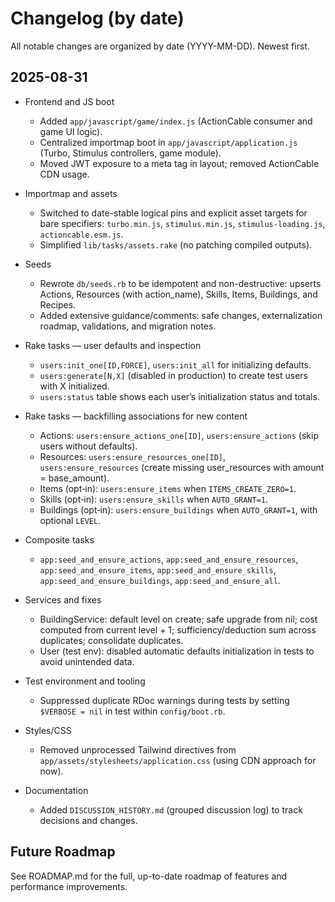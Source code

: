 # Changelog (by date)

All notable changes are organized by date (YYYY-MM-DD). Newest first.

## 2025-08-31

- Frontend and JS boot
  - Added `app/javascript/game/index.js` (ActionCable consumer and game UI logic).
  - Centralized importmap boot in `app/javascript/application.js` (Turbo, Stimulus controllers, game module).
  - Moved JWT exposure to a meta tag in layout; removed ActionCable CDN usage.

- Importmap and assets
  - Switched to date-stable logical pins and explicit asset targets for bare specifiers: `turbo.min.js`, `stimulus.min.js`, `stimulus-loading.js`, `actioncable.esm.js`.
  - Simplified `lib/tasks/assets.rake` (no patching compiled outputs).

- Seeds
  - Rewrote `db/seeds.rb` to be idempotent and non-destructive: upserts Actions, Resources (with action_name), Skills, Items, Buildings, and Recipes.
  - Added extensive guidance/comments: safe changes, externalization roadmap, validations, and migration notes.

- Rake tasks — user defaults and inspection
  - `users:init_one[ID,FORCE]`, `users:init_all` for initializing defaults.
  - `users:generate[N,X]` (disabled in production) to create test users with X initialized.
  - `users:status` table shows each user’s initialization status and totals.

- Rake tasks — backfilling associations for new content
  - Actions: `users:ensure_actions_one[ID]`, `users:ensure_actions` (skip users without defaults).
  - Resources: `users:ensure_resources_one[ID]`, `users:ensure_resources` (create missing user_resources with amount = base_amount).
  - Items (opt‑in): `users:ensure_items` when `ITEMS_CREATE_ZERO=1`.
  - Skills (opt‑in): `users:ensure_skills` when `AUTO_GRANT=1`.
  - Buildings (opt‑in): `users:ensure_buildings` when `AUTO_GRANT=1`, with optional `LEVEL`.

- Composite tasks
  - `app:seed_and_ensure_actions`, `app:seed_and_ensure_resources`, `app:seed_and_ensure_items`, `app:seed_and_ensure_skills`, `app:seed_and_ensure_buildings`, `app:seed_and_ensure_all`.

- Services and fixes
  - BuildingService: default level on create; safe upgrade from nil; cost computed from current level + 1; sufficiency/deduction sum across duplicates; consolidate duplicates.
  - User (test env): disabled automatic defaults initialization in tests to avoid unintended data.

- Test environment and tooling
  - Suppressed duplicate RDoc warnings during tests by setting `$VERBOSE = nil` in test within `config/boot.rb`.

- Styles/CSS
  - Removed unprocessed Tailwind directives from `app/assets/stylesheets/application.css` (using CDN approach for now).

- Documentation
  - Added `DISCUSSION_HISTORY.md` (grouped discussion log) to track decisions and changes.

## Future Roadmap

See ROADMAP.md for the full, up-to-date roadmap of features and performance improvements.
